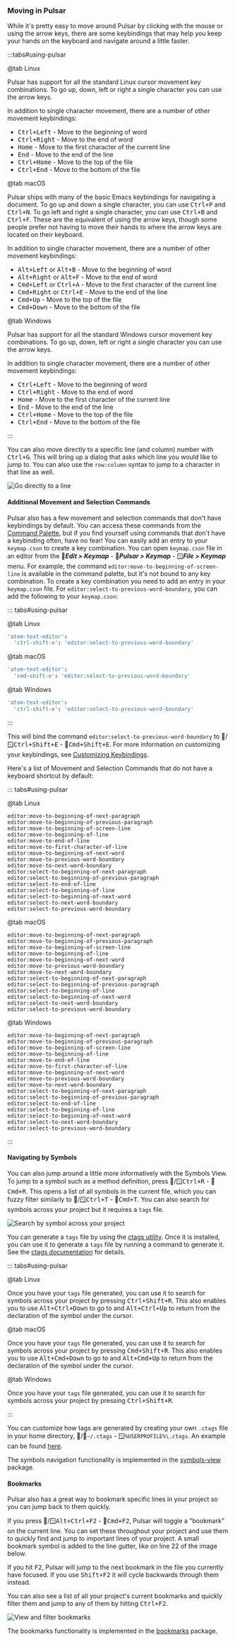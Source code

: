 ### Moving in Pulsar

While it's pretty easy to move around Pulsar by clicking with the mouse or using
the arrow keys, there are some keybindings that may help you keep your hands on
the keyboard and navigate around a little faster.

:::tabs#using-pulsar

@tab Linux

Pulsar has support for all the standard Linux cursor movement key combinations.
To go up, down, left or right a single character you can use the arrow keys.

In addition to single character movement, there are a number of other movement
keybindings:

- <kbd>Ctrl+Left</kbd> - Move to the beginning of word
- <kbd>Ctrl+Right</kbd> - Move to the end of word
- <kbd>Home</kbd> - Move to the first character of the current line
- <kbd>End</kbd> - Move to the end of the line
- <kbd>Ctrl+Home</kbd> - Move to the top of the file
- <kbd>Ctrl+End</kbd> - Move to the bottom of the file

@tab macOS

Pulsar ships with many of the basic Emacs keybindings for navigating a document.
To go up and down a single character, you can use <kbd>Ctrl+P</kbd> and
<kbd>Ctrl+N</kbd>. To go left and right a single character, you can use
<kbd>Ctrl+B</kbd> and <kbd>Ctrl+F</kbd>. These are the equivalent of using the
arrow keys, though some people prefer not having to move their hands to where
the arrow keys are located on their keyboard.

In addition to single character movement, there are a number of other movement
keybindings:

- <kbd>Alt+Left</kbd> or <kbd>Alt+B</kbd> - Move to the beginning of word
- <kbd>Alt+Right</kbd> or <kbd>Alt+F</kbd> - Move to the end of word
- <kbd>Cmd+Left</kbd> or <kbd>Ctrl+A</kbd> - Move to the first character of the current line
- <kbd>Cmd+Right</kbd> or <kbd>Ctrl+E</kbd> - Move to the end of the line
- <kbd>Cmd+Up</kbd> - Move to the top of the file
- <kbd>Cmd+Down</kbd> - Move to the bottom of the file

@tab Windows

Pulsar has support for all the standard Windows cursor movement key combinations.
To go up, down, left or right a single character you can use the arrow keys.

In addition to single character movement, there are a number of other movement
keybindings:

- <kbd>Ctrl+Left</kbd> - Move to the beginning of word
- <kbd>Ctrl+Right</kbd> - Move to the end of word
- <kbd>Home</kbd> - Move to the first character of the current line
- <kbd>End</kbd> - Move to the end of the line
- <kbd>Ctrl+Home</kbd> - Move to the top of the file
- <kbd>Ctrl+End</kbd> - Move to the bottom of the file

:::

You can also move directly to a specific line (and column) number with
<kbd>Ctrl+G</kbd>. This will bring up a dialog that asks which line you would
like to jump to. You can also use the `row:column` syntax to jump to a character
in that line as well.

![Go directly to a line](@images/atom/goto.png "Go directly to a line")

#### Additional Movement and Selection Commands

Pulsar also has a few movement and selection commands that don't have
keybindings by default. You can access these commands from the [Command Palette](../../getting-started#command-palette),<!--TODO: Add final link when it exists-->
but if you find yourself using commands that don't have a keybinding often, have
no fear! You can easily add an entry to your `keymap.cson` to create a key
combination. You can open `keymap.cson` file in an editor from the
🐧**_Edit > Keymap_** - 🍎**_Pulsar > Keymap_** - 🪟**_File > Keymap_** menu.<!--TODO: Replace emojis with FA6 icons-->
For example, the command `editor:move-to-beginning-of-screen-line` is available
in the command palette, but it's not bound to any key combination. To create a
key combination you need to add an entry in your `keymap.cson` file. For
`editor:select-to-previous-word-boundary`, you can add the following to your
`keymap.cson`:

::: tabs#using-pulsar <!--TODO: Check if these are rebranded in core-->

@tab Linux

```coffee
'atom-text-editor':
  'ctrl-shift-e': 'editor:select-to-previous-word-boundary'
```

@tab macOS

```coffee
'atom-text-editor':
  'cmd-shift-e': 'editor:select-to-previous-word-boundary'
```

@tab Windows

```coffee
'atom-text-editor':
  'ctrl-shift-e': 'editor:select-to-previous-word-boundary'
```

:::

This will bind the command `editor:select-to-previous-word-boundary` to
🐧/🪟<kbd>Ctrl+Shift+E</kbd> - 🍎<kbd>Cmd+Shift+E</kbd>. For more information on
customizing your keybindings, see [Customizing Keybindings](/using-pulsar/sections/basic-customization/#customizing-keybindings). <!--TODO: Add proper link when it exists-->

Here's a list of Movement and Selection Commands that do not have a keyboard
shortcut by default:

::: tabs#using-pulsar

@tab Linux

```
editor:move-to-beginning-of-next-paragraph
editor:move-to-beginning-of-previous-paragraph
editor:move-to-beginning-of-screen-line
editor:move-to-beginning-of-line
editor:move-to-end-of-line
editor:move-to-first-character-of-line
editor:move-to-beginning-of-next-word
editor:move-to-previous-word-boundary
editor:move-to-next-word-boundary
editor:select-to-beginning-of-next-paragraph
editor:select-to-beginning-of-previous-paragraph
editor:select-to-end-of-line
editor:select-to-beginning-of-line
editor:select-to-beginning-of-next-word
editor:select-to-next-word-boundary
editor:select-to-previous-word-boundary
```

@tab macOS

```
editor:move-to-beginning-of-next-paragraph
editor:move-to-beginning-of-previous-paragraph
editor:move-to-beginning-of-screen-line
editor:move-to-beginning-of-line
editor:move-to-beginning-of-next-word
editor:move-to-previous-word-boundary
editor:move-to-next-word-boundary
editor:select-to-beginning-of-next-paragraph
editor:select-to-beginning-of-previous-paragraph
editor:select-to-beginning-of-line
editor:select-to-beginning-of-next-word
editor:select-to-next-word-boundary
editor:select-to-previous-word-boundary
```

@tab Windows

```
editor:move-to-beginning-of-next-paragraph
editor:move-to-beginning-of-previous-paragraph
editor:move-to-beginning-of-screen-line
editor:move-to-beginning-of-line
editor:move-to-end-of-line
editor:move-to-first-character-of-line
editor:move-to-beginning-of-next-word
editor:move-to-previous-word-boundary
editor:move-to-next-word-boundary
editor:select-to-beginning-of-next-paragraph
editor:select-to-beginning-of-previous-paragraph
editor:select-to-end-of-line
editor:select-to-beginning-of-line
editor:select-to-beginning-of-next-word
editor:select-to-next-word-boundary
editor:select-to-previous-word-boundary
```

:::

#### Navigating by Symbols

You can also jump around a little more informatively with the Symbols View. To
jump to a symbol such as a method definition, press 🐧/🪟<kbd>Ctrl+R</kbd> -
🍎<kbd>Cmd+R</kbd>. This opens a list of all symbols in the current file, which
you can fuzzy filter similarly to 🐧/🪟<kbd>Ctrl+T</kbd> - 🍎<kbd>Cmd+T</kbd>.
You can also search for symbols across your project but it requires a `tags`
file.

![Search by symbol across your project](@images/atom/symbol.png)

You can generate a `tags` file by using the [ctags utility](https://ctags.io/).
Once it is installed, you can use it to generate a `tags` file by running a
command to generate it. See the [ctags documentation](https://docs.ctags.io/en/latest/)
for details.

::: tabs#using-pulsar

@tab Linux

Once you have your `tags` file generated, you can use it to search for symbols
across your project by pressing <kbd>Ctrl+Shift+R</kbd>. This also enables you
to use <kbd>Alt+Ctrl+Down</kbd> to go to and <kbd>Alt+Ctrl+Up</kbd> to return
from the declaration of the symbol under the cursor.

@tab macOS

Once you have your `tags` file generated, you can use it to search for symbols
across your project by pressing <kbd>Cmd+Shift+R</kbd>. This also enables you
to use <kbd>Alt+Cmd+Down</kbd> to go to and <kbd>Alt+Cmd+Up</kbd> to return from
the declaration of the symbol under the cursor.

@tab Windows

Once you have your `tags` file generated, you can use it to search for symbols
across your project by pressing <kbd class>Ctrl+Shift+R</kbd>.

:::

You can customize how tags are generated by creating your own `.ctags` file in
your home directory, 🐧/🍎`~/.ctags` - 🪟`%USERPROFILE%\.ctags`. An example can be
found [here](https://github.com/pulsar-edit/symbols-view/blob/master/lib/ctags-config).

The symbols navigation functionality is implemented in the [symbols-view](https://github.com/pulsar-edit/symbols-view)
package.

#### Bookmarks

Pulsar also has a great way to bookmark specific lines in your project so you can
jump back to them quickly.

If you press 🐧/🪟<kbd>Alt+Ctrl+F2</kbd> - 🍎<kbd>Cmd+F2</kbd>, Pulsar will toggle
a "bookmark" on the current line. You can set these throughout your project and
use them to quickly find and jump to important lines of your project. A small
bookmark symbol is added to the line gutter, like on line 22 of the image below.

If you hit <kbd>F2</kbd>, Pulsar will jump to the next bookmark in the file you
currently have focused. If you use <kbd>Shift+F2</kbd> it will cycle backwards
through them instead.

You can also see a list of all your project's current bookmarks and quickly
filter them and jump to any of them by hitting <kbd>Ctrl+F2</kbd>.

![View and filter bookmarks](@images/atom/bookmarks.png "View and filter bookmarks")

The bookmarks functionality is implemented in the [bookmarks](https://github.com/pulsar-edit/bookmarks)
package.
